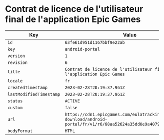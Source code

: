 # Contrat de licence de l'utilisateur final de l'application Epic Games

| Key | Value |
| --- | ----- |
| `id` | `63fe61d951d1167bbf9e22ab` |
| `key` | `android-portal` |
| `version` | `1` |
| `revision` | `6` |
| `title` | `Contrat de licence de l'utilisateur final de l'application Epic Games` |
| `locale` | `fr` |
| `createdTimestamp` | `2023-02-28T20:19:37.961Z` |
| `lastModifiedTimestamp` | `2023-02-28T20:19:37.961Z` |
| `status` | `ACTIVE` |
| `custom` | `false` |
| `url` | `https://cdn1.epicgames.com/eulatracking-download/android-portal/fr/v1/r6/68aa52624a35dd0e9a4079bf5acb5738.pdf` |
| `bodyFormat` | `HTML` |
